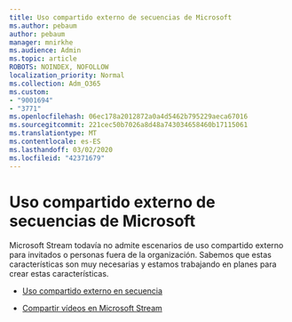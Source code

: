 ```yaml
---
title: Uso compartido externo de secuencias de Microsoft
ms.author: pebaum
author: pebaum
manager: mnirkhe
ms.audience: Admin
ms.topic: article
ROBOTS: NOINDEX, NOFOLLOW
localization_priority: Normal
ms.collection: Adm_O365
ms.custom:
- "9001694"
- "3771"
ms.openlocfilehash: 06ec178a2012872a0a4d5462b795229aeca67016
ms.sourcegitcommit: 221cec50b7026a8d48a743034658460b17115061
ms.translationtype: MT
ms.contentlocale: es-ES
ms.lasthandoff: 03/02/2020
ms.locfileid: "42371679"
---
```

# <a name="microsoft-stream-external-sharing"></a>Uso compartido externo de secuencias de Microsoft

Microsoft Stream todavía no admite escenarios de uso compartido externo para invitados o personas fuera de la organización. Sabemos que estas características son muy necesarias y estamos trabajando en planes para crear estas características.

- [Uso compartido externo en secuencia](https://docs.microsoft.com/en-us/stream/portal-share-video#external-sharing)

- [Compartir vídeos en Microsoft Stream](https://docs.microsoft.com/en-us/stream/portal-share-video)
